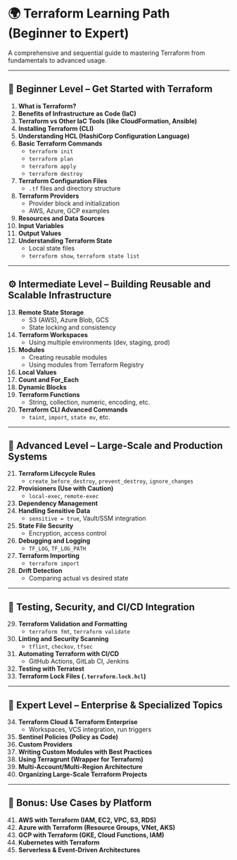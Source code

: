 # 🌍 Terraform Learning Path (Beginner to Expert)

A comprehensive and sequential guide to mastering Terraform from fundamentals to advanced usage.

---

## 🔰 Beginner Level – Get Started with Terraform

1. **What is Terraform?**
2. **Benefits of Infrastructure as Code (IaC)**
3. **Terraform vs Other IaC Tools (like CloudFormation, Ansible)**
4. **Installing Terraform (CLI)**
5. **Understanding HCL (HashiCorp Configuration Language)**
6. **Basic Terraform Commands**
   - `terraform init`
   - `terraform plan`
   - `terraform apply`
   - `terraform destroy`
7. **Terraform Configuration Files**
   - `.tf` files and directory structure
8. **Terraform Providers**
   - Provider block and initialization
   - AWS, Azure, GCP examples
9. **Resources and Data Sources**
10. **Input Variables**
11. **Output Values**
12. **Understanding Terraform State**
    - Local state files
    - `terraform show`, `terraform state list`

---

## ⚙️ Intermediate Level – Building Reusable and Scalable Infrastructure

13. **Remote State Storage**
    - S3 (AWS), Azure Blob, GCS
    - State locking and consistency
14. **Terraform Workspaces**
    - Using multiple environments (dev, staging, prod)
15. **Modules**
    - Creating reusable modules
    - Using modules from Terraform Registry
16. **Local Values**
17. **Count and For_Each**
18. **Dynamic Blocks**
19. **Terraform Functions**
    - String, collection, numeric, encoding, etc.
20. **Terraform CLI Advanced Commands**
    - `taint`, `import`, `state mv`, etc.

---

## 🧠 Advanced Level – Large-Scale and Production Systems

21. **Terraform Lifecycle Rules**
    - `create_before_destroy`, `prevent_destroy`, `ignore_changes`
22. **Provisioners (Use with Caution)**
    - `local-exec`, `remote-exec`
23. **Dependency Management**
24. **Handling Sensitive Data**
    - `sensitive = true`, Vault/SSM integration
25. **State File Security**
    - Encryption, access control
26. **Debugging and Logging**
    - `TF_LOG`, `TF_LOG_PATH`
27. **Terraform Importing**
    - `terraform import`
28. **Drift Detection**
    - Comparing actual vs desired state

---

## 🧪 Testing, Security, and CI/CD Integration

29. **Terraform Validation and Formatting**
    - `terraform fmt`, `terraform validate`
30. **Linting and Security Scanning**
    - `tflint`, `checkov`, `tfsec`
31. **Automating Terraform with CI/CD**
    - GitHub Actions, GitLab CI, Jenkins
32. **Testing with Terratest**
33. **Terraform Lock Files (`.terraform.lock.hcl`)**

---

## 🧰 Expert Level – Enterprise & Specialized Topics

34. **Terraform Cloud & Terraform Enterprise**
    - Workspaces, VCS integration, run triggers
35. **Sentinel Policies (Policy as Code)**
36. **Custom Providers**
37. **Writing Custom Modules with Best Practices**
38. **Using Terragrunt (Wrapper for Terraform)**
39. **Multi-Account/Multi-Region Architecture**
40. **Organizing Large-Scale Terraform Projects**

---

## 🎯 Bonus: Use Cases by Platform

41. **AWS with Terraform (IAM, EC2, VPC, S3, RDS)**
42. **Azure with Terraform (Resource Groups, VNet, AKS)**
43. **GCP with Terraform (GKE, Cloud Functions, IAM)**
44. **Kubernetes with Terraform**
45. **Serverless & Event-Driven Architectures**
